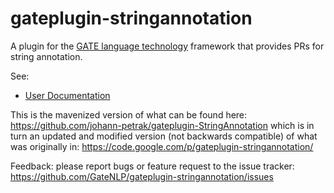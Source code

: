 gateplugin-stringannotation
===========================

A plugin for the <a href="https://gate.ac.uk">GATE language technology</a> framework that provides PRs for string annotation.

See:
* [User Documentation](https://gatenlp.github.io/gateplugin-StringAnnotation/)

This is the mavenized version of what can be found here: https://github.com/johann-petrak/gateplugin-StringAnnotation 
which is in turn an updated and modified version (not backwards compatible) of what was originally in: https://code.google.com/p/gateplugin-stringannotation/ 

Feedback: please report bugs or feature request to the issue tracker: https://github.com/GateNLP/gateplugin-stringannotation/issues

